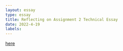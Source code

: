 ```yaml
---
layout: essay
type: essay
title: Reflecting on Assignment 2 Technical Essay
date: 2022-4-19
labels:
---
```


<a href = "https://dport96.github.io/ITM352/morea/150.Assignment2/experience-Assignment2_retrospective.html"> here </a> 
